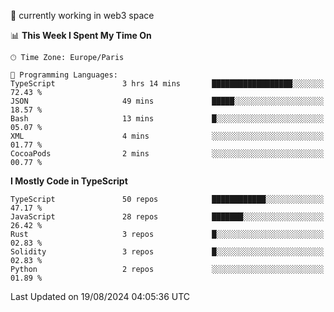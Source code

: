 🔭 currently working in web3 space

<!--START_SECTION:waka-->
📊 **This Week I Spent My Time On** 

```text
🕑︎ Time Zone: Europe/Paris

💬 Programming Languages: 
TypeScript               3 hrs 14 mins       ██████████████████░░░░░░░   72.43 % 
JSON                     49 mins             █████░░░░░░░░░░░░░░░░░░░░   18.57 % 
Bash                     13 mins             █░░░░░░░░░░░░░░░░░░░░░░░░   05.07 % 
XML                      4 mins              ░░░░░░░░░░░░░░░░░░░░░░░░░   01.77 % 
CocoaPods                2 mins              ░░░░░░░░░░░░░░░░░░░░░░░░░   00.77 % 
```

**I Mostly Code in TypeScript** 

```text
TypeScript               50 repos            ████████████░░░░░░░░░░░░░   47.17 % 
JavaScript               28 repos            ███████░░░░░░░░░░░░░░░░░░   26.42 % 
Rust                     3 repos             █░░░░░░░░░░░░░░░░░░░░░░░░   02.83 % 
Solidity                 3 repos             █░░░░░░░░░░░░░░░░░░░░░░░░   02.83 % 
Python                   2 repos             ░░░░░░░░░░░░░░░░░░░░░░░░░   01.89 % 
```




 Last Updated on 19/08/2024 04:05:36 UTC
<!--END_SECTION:waka-->
